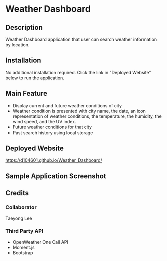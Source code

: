 # Weather Dashboard

## Description

Weather Dashboard application that user can search weather information by location.

## Installation

No additional installation required. Click the link in "Deployed Website" below to run the application.

## Main Feature
* Display current and future weather conditions of city
* Weather condition is presented with city name, the date, an icon representation of weather conditions, the temperature, the humidity, the wind speed, and the UV index.
* Future weather conditions for that city
* Past search history using local storage

## Deployed Website
https://d104601.github.io/Weather_Dashboard/

## Sample Application Screenshot


## Credits

### Collaborator
Taeyong Lee 

### Third Party API
* OpenWeather One Call API
* Moment.js
* Bootstrap